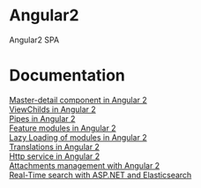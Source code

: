 # Angular2
Angular2 SPA

# Documentation

<a href="https://mirkomaggioni.com/2017/01/01/master-detail-component-in-angular-2/">Master-detail component in Angular 2</a><br/>
<a href="https://mirkomaggioni.com/2017/01/14/viewchilds-in-angular2/">ViewChilds in Angular 2</a><br/>
<a href="https://mirkomaggioni.com/2017/01/28/pipes-in-angular-2/">Pipes in Angular 2</a><br/>
<a href="https://mirkomaggioni.com/2017/02/12/feature-modules-in-angular-2/">Feature modules in Angular 2</a><br/>
<a href="https://mirkomaggioni.com/2017/02/25/lazy-loading-of-modules-in-angular-2/">Lazy Loading of modules in Angular 2</a><br/>
<a href="https://mirkomaggioni.com/2017/03/18/translations-in-angular-2/">Translations in Angular 2</a><br/>
<a href="https://mirkomaggioni.com/2017/04/01/http-service-in-angular-2/">Http service in Angular 2</a><br/>
<a href="https://mirkomaggioni.com/2017/04/15/attachments-management-with-angular-2/">Attachments management with Angular 2</a><br/>
<a href="https://mirkomaggioni.com/2017/05/06/real-time-search-with-asp-net-and-elasticsearch/">Real-Time search with ASP.NET and Elasticsearch</a>
